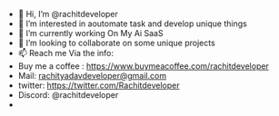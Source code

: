 - 👋 Hi, I’m @rachitdeveloper
- 👀 I’m interested in aoutomate task and develop unique things 
- 🌱 I’m currently working On My Ai SaaS 
- 💞️ I’m looking to collaborate on some unique projects
- 📫 Reach me Via the info:
- Buy me a coffee : https://www.buymeacoffee.com/rachitdeveloper
- Mail: rachityadavdeveloper@gmail.com
- twitter: https://twitter.com/Rachitdeveloper
- Discord: @rachitdeveloper
- 

<!---
rachitdeveloper/rachitdeveloper is a ✨ special ✨ repository because its `README.md` (this file) appears on your GitHub profile.
You can click the Preview link to take a look at your changes.
--->

